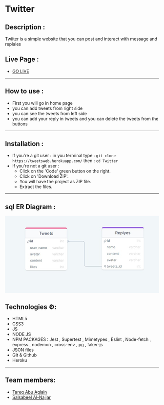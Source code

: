 # Twitter
## Description :

Twiiter is a simple website that you can post and interact with message and replaies

## Live Page :
- [GO LIVE](https://tweetsweb.herokuapp.com/)

---

## How to use :

- First you will go in home page 
- you can add tweets from right side 
- you can see the tweets from left side
- you can add your reply in tweets and you can delete the tweets from the buttons 


---

## Installation :
- If you're a git user :
    in you terminal type : `git clone https://tweetsweb.herokuapp.com/`
    then : `cd Twitter`
- If you're not a git user :
  - Click on the 'Code' green button on the right.
  - Click on 'Download ZIP'.
  - You will have the project as ZIP file.
  - Extract the files.

---
## sql ER Diagram :
![ ER Diagram ](./public/assets/ER.jpeg)
## Technologies ⚙:
- HTML5
- CSS3
- JS
- NODE.JS
- NPM PACKAGES : Jest , Supertest , Mimetypes , Eslint , Node-fetch , express , nodemon , cross-env , pg , faker-js
- JSON files
- GIt & Github
- Heroku

---

## Team members:
- [Tareq Abu Aqlain](https://github.com/tareq-abuaqlain)
- [Salsabeel Al-Najjar](https://github.com/salsabeelomar)